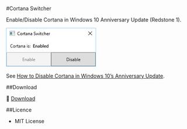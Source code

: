 ﻿#Cortana Switcher

Enable/Disable Cortana in Windows 10 Anniversary Update (Redstone 1).

![Screenshot](screenshot.png)

See [How to Disable Cortana in Windows 10’s Anniversary Update](http://www.howtogeek.com/265027/how-to-disable-cortana-in-windows-10/).

##Download

:floppy_disk: [Download](https://github.com/emoacht/CortanaSwitcher/releases/download/0.1/CortanaSwitcher01.zip)

##Licence

 - MIT License
